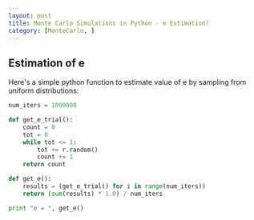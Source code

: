 ```yaml
---
layout: post
title: Monte Carlo Simulations in Python - e Estimation!
category: [MonteCarlo, ]
---
```


## Estimation of e

Here's a simple python function to estimate value of e by sampling from uniform distributions:

```python
num_iters = 1000000

def get_e_trial():
    count = 0
    tot = 0
    while tot <= 1:
        tot += r.random()
        count += 1
    return count

def get_e():
    results = (get_e_trial() for i in range(num_iters))
    return (sum(results) * 1.0) / num_iters

print "e = ", get_e()
```